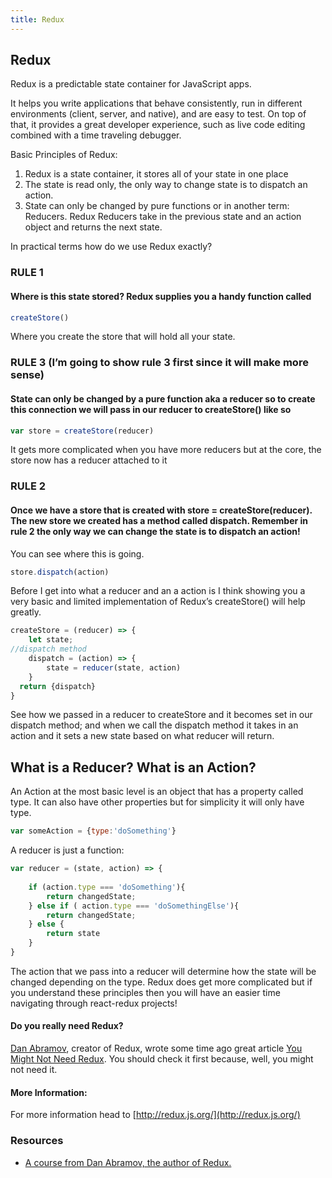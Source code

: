 ```yaml
---
title: Redux
---
```


## Redux

Redux is a predictable state container for JavaScript apps.

It helps you write applications that behave consistently, run in different environments (client, server, and native), and are easy to test. On top of that, it provides a great developer experience, such as live code editing combined with a time traveling debugger.

Basic Principles of Redux:
1. Redux is a state container, it stores all of your state in one place
2. The state is read only, the only way to change state is to dispatch an action.
3. State can only be changed by pure functions or in another term: Reducers. Redux Reducers take in the previous state and an action object and returns the next state.

In practical terms how do we use Redux exactly?
### RULE 1
#### Where is this state stored? Redux supplies you a handy function called

```js
createStore()
```

Where you create the store that will hold all your state.

### RULE 3 (I’m going to show rule 3 first since it will make more sense)
#### State can only be changed by a pure function aka a reducer so to create this connection we will pass in our reducer to createStore() like so

```js
var store = createStore(reducer)
```

It gets more complicated when you have more reducers but at the core, the store now has a reducer attached to it

### RULE 2
#### Once we have a store that is created with store = createStore(reducer). The new store we created has a method called dispatch. Remember in rule 2 the only way we can change the state is to dispatch an action!

You can see where this is going.

```js
store.dispatch(action)
```

Before I get into what a reducer and an a action is I think showing you a very basic and limited implementation of Redux’s createStore() will help greatly.

```js
createStore = (reducer) => {
    let state;
//dispatch method
    dispatch = (action) => {
        state = reducer(state, action)
    }
  return {dispatch}
}
```

See how we passed in a reducer to createStore and it becomes set in our dispatch method; and when we call the dispatch method it takes in an action and it sets a new state based on what reducer will return.

## What is a Reducer? What is an Action?
An Action at the most basic level is an object that has a property called type. It can also have other properties but for simplicity it will only have type.

```js
var someAction = {type:'doSomething'}
```

A reducer is just a function:

```js
var reducer = (state, action) => {
    
    if (action.type === 'doSomething'){
        return changedState;
    } else if ( action.type === 'doSomethingElse'){
        return changedState;
    } else {
        return state
    }
}
```

The action that we pass into a reducer will determine how the state will be changed depending on the type.
Redux does get more complicated but if you understand these principles then you will have an easier time navigating through react-redux projects!

#### Do you really need Redux?
[Dan Abramov](https://github.com/gaearon), creator of Redux, wrote some time ago great article [You Might Not Need Redux](https://medium.com/@dan_abramov/you-might-not-need-redux-be46360cf367). You should check it first because, well, you might not need it.

#### More Information:

For more information head to [http://redux.js.org/](http://redux.js.org/)

### Resources

- [A course from Dan Abramov, the author of Redux.](https://egghead.io/courses/getting-started-with-redux)
